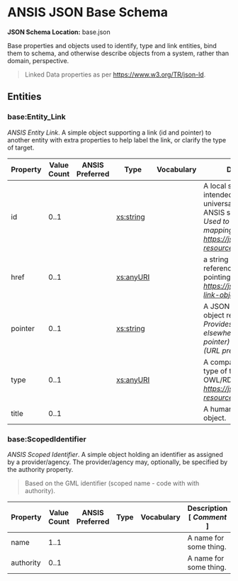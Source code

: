 # ANSIS JSON Base Schema
**JSON Schema Location:** base.json

Base properties and objects used to identify, type and link entities, bind them to schema, and otherwise describe objects from a system, rather than domain, perspective.

> Linked Data properties as per https://www.w3.org/TR/json-ld.

## Entities

### base:Entity_Link

*ANSIS Entity Link*. A simple object supporting a link (id and pointer) to another entity with extra properties to help label the link, or clarify the type of target.

| Property | Value Count | ANSIS Preferred | Type | Vocabulary | Description \[ _Comment_ \] |
| -------- | ----------- | --------------- | ---- | ---------- | ------------------------- |
| id | 0..1 |  | [xs:string](https://www.w3.org/TR/xmlschema-2/#string) |  | A local system identifier (i.e. not intended or guaranteed to be universally unique) for an object in the ANSIS system.\[ _Generated by ANSIS. Used to link data together during mapping and processing. After: https://jsonapi.org/format/#document-resource-object-identification_ \] |
| href | 0..1 |  | [xs:anyURI](https://www.w3.org/TR/xmlschema-2/#anyURI) |  | a string whose value is a URI-reference [RFC3986 Section 4.1] pointing to a link’s target.\[ _After: https://jsonapi.org/format/#auto-id--link-objects_ \] |
| pointer | 0..1 |  | [xs:string](https://www.w3.org/TR/xmlschema-2/#string) |  | A JSON Pointer showing the path to a object referred to using a link.\[ _Provides the path to an entity included elsewhere in the JSON document (# pointer) or by another service request (URL prefixed pointer)._ \] |
| type | 0..1 |  | [xs:anyURI](https://www.w3.org/TR/xmlschema-2/#anyURI) |  | A compact URI uniquely identifying the type of the object using IDs from the OWL/RDF domain model.\[ _After: https://jsonapi.org/format/#document-resource-objects_ \] |
| title | 0..1 |  |  |  | A human-readable name for the object. |


### base:ScopedIdentifier

*ANSIS Scoped Identifier*. A simple object holding an identifier as assigned by a provider/agency. The provider/agency may, optionally, be specified by the authority property.

> Based on the GML identifier (scoped name - code with with authority).

| Property | Value Count | ANSIS Preferred | Type | Vocabulary | Description \[ _Comment_ \] |
| -------- | ----------- | --------------- | ---- | ---------- | ------------------------- |
| name | 1..1 |  |  |  | A name for some thing. |
| authority | 0..1 |  |  |  | A name for some thing. |

